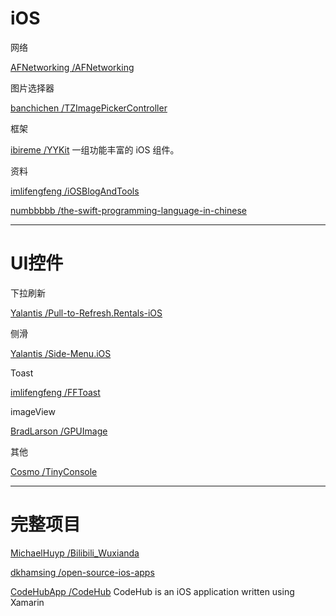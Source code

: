 # iOS

网络

[AFNetworking /AFNetworking](https://github.com/AFNetworking/AFNetworking)

图片选择器

[banchichen /TZImagePickerController](https://github.com/banchichen/TZImagePickerController)

框架

[ibireme /YYKit](https://github.com/ibireme/YYKit)                                             一组功能丰富的 iOS 组件。

资料

[imlifengfeng /iOSBlogAndTools](https://github.com/imlifengfeng/iOSBlogAndTools)

[numbbbbb /the-swift-programming-language-in-chinese](https://github.com/numbbbbb/the-swift-programming-language-in-chinese)

---

# UI控件

下拉刷新

[Yalantis /Pull-to-Refresh.Rentals-iOS](https://github.com/Yalantis/Pull-to-Refresh.Rentals-iOS)

侧滑

[Yalantis /Side-Menu.iOS](https://github.com/Yalantis/Side-Menu.iOS)

Toast

[imlifengfeng /FFToast](https://github.com/imlifengfeng/FFToast)

imageView

[BradLarson /GPUImage](https://github.com/BradLarson/GPUImage)

其他

[Cosmo /TinyConsole](https://github.com/Cosmo/TinyConsole)

---

# 完整项目

[MichaelHuyp /Bilibili\_Wuxianda](https://github.com/MichaelHuyp/Bilibili_Wuxianda)

[dkhamsing /open-source-ios-apps](https://github.com/dkhamsing/open-source-ios-apps)

[CodeHubApp /CodeHub](https://github.com/CodeHubApp/CodeHub)                                CodeHub is an iOS application written using Xamarin

